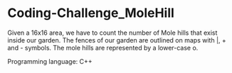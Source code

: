 # Coding-Challenge_MoleHill

Given a 16x16 area, we have to count the number of Mole hills that exist inside our garden. 
The fences of our garden are outlined on maps with |, + and - symbols.
The mole hills are represented by a lower-case o.

Programming language: C++
